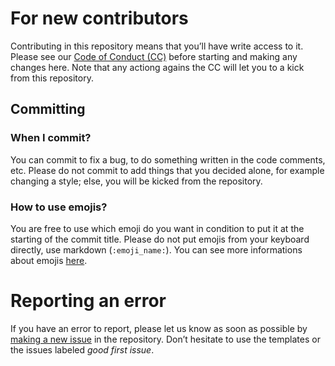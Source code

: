 For new contributors
====================
Contributing in this repository means that you’ll have write access to it. Please see our [Code of Conduct (CC)](./CODE_OF_CONDUCT.md) before starting and making any changes here. Note that any actiong agains the CC will let you to a kick from this repository.

Committing
----------
### When I commit?
You can commit to fix a bug, to do something written in the code comments, etc. Please do not commit to add things that you decided alone, for example changing a style; else, you will be kicked from the repository.

### How to use emojis?
You are free to use which emoji do you want in condition to put it at the starting of the commit title. Please do not put emojis from your keyboard directly, use markdown (`:emoji_name:`). You can see more informations about emojis [here](https://github.com/ikatyang/emoji-cheat-sheet).

Reporting an error
==================
If you have an error to report, please let us know as soon as possible by [making a new issue](https://github.com/Lockstart/profile-shift/issues/new) in the repository. Don’t hesitate to use the templates or the issues labeled _good first issue_.
